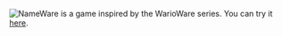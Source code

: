 ![NameWare](https://github.com/Sipnicc/NameWare/blob/main/Assets/Sprites/Title.png?raw=true)
 is a game inspired by the WarioWare series.
You can try it [here](kirbyfan64.neocities.org).
